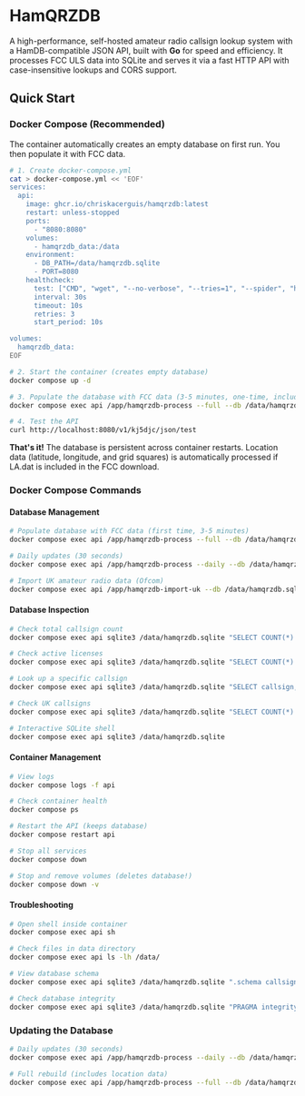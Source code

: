 # HamQRZDB

A high-performance, self-hosted amateur radio callsign lookup system with a HamDB-compatible JSON API, built with **Go** for speed and efficiency. It processes FCC ULS data into SQLite and serves it via a fast HTTP API with case-insensitive lookups and CORS support.

## Quick Start

### Docker Compose (Recommended)

The container automatically creates an empty database on first run. You then populate it with FCC data.

```bash
# 1. Create docker-compose.yml
cat > docker-compose.yml << 'EOF'
services:
  api:
    image: ghcr.io/chriskacerguis/hamqrzdb:latest
    restart: unless-stopped
    ports:
      - "8080:8080"
    volumes:
      - hamqrzdb_data:/data
    environment:
      - DB_PATH=/data/hamqrzdb.sqlite
      - PORT=8080
    healthcheck:
      test: ["CMD", "wget", "--no-verbose", "--tries=1", "--spider", "http://localhost:8080/health"]
      interval: 30s
      timeout: 10s
      retries: 3
      start_period: 10s

volumes:
  hamqrzdb_data:
EOF

# 2. Start the container (creates empty database)
docker compose up -d

# 3. Populate the database with FCC data (3-5 minutes, one-time, includes location data)
docker compose exec api /app/hamqrzdb-process --full --db /data/hamqrzdb.sqlite

# 4. Test the API
curl http://localhost:8080/v1/kj5djc/json/test
```

**That's it!** The database is persistent across container restarts. Location data (latitude, longitude, and grid squares) is automatically processed if LA.dat is included in the FCC download.

### Docker Compose Commands

#### Database Management

```bash
# Populate database with FCC data (first time, 3-5 minutes)
docker compose exec api /app/hamqrzdb-process --full --db /data/hamqrzdb.sqlite

# Daily updates (30 seconds)
docker compose exec api /app/hamqrzdb-process --daily --db /data/hamqrzdb.sqlite

# Import UK amateur radio data (Ofcom)
docker compose exec api /app/hamqrzdb-import-uk --db /data/hamqrzdb.sqlite
```

#### Database Inspection

```bash
# Check total callsign count
docker compose exec api sqlite3 /data/hamqrzdb.sqlite "SELECT COUNT(*) FROM callsigns"

# Check active licenses
docker compose exec api sqlite3 /data/hamqrzdb.sqlite "SELECT COUNT(*) FROM callsigns WHERE license_status = 'A'"

# Look up a specific callsign
docker compose exec api sqlite3 /data/hamqrzdb.sqlite "SELECT callsign, first_name, last_name, city, state FROM callsigns WHERE callsign = 'KJ5DJC'"

# Check UK callsigns
docker compose exec api sqlite3 /data/hamqrzdb.sqlite "SELECT COUNT(*) FROM callsigns WHERE radio_service_code = 'UK'"

# Interactive SQLite shell
docker compose exec api sqlite3 /data/hamqrzdb.sqlite
```

#### Container Management

```bash
# View logs
docker compose logs -f api

# Check container health
docker compose ps

# Restart the API (keeps database)
docker compose restart api

# Stop all services
docker compose down

# Stop and remove volumes (deletes database!)
docker compose down -v
```

#### Troubleshooting

```bash
# Open shell inside container
docker compose exec api sh

# Check files in data directory
docker compose exec api ls -lh /data/

# View database schema
docker compose exec api sqlite3 /data/hamqrzdb.sqlite ".schema callsigns"

# Check database integrity
docker compose exec api sqlite3 /data/hamqrzdb.sqlite "PRAGMA integrity_check"
```

### Updating the Database

```bash
# Daily updates (30 seconds)
docker compose exec api /app/hamqrzdb-process --daily --db /data/hamqrzdb.sqlite

# Full rebuild (includes location data)
docker compose exec api /app/hamqrzdb-process --full --db /data/hamqrzdb.sqlite
```